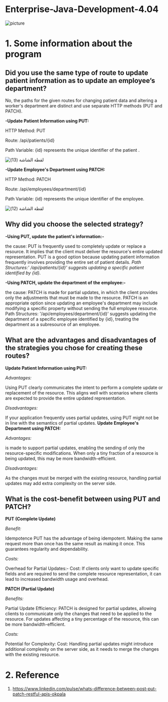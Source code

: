 # Enterprise-Java-Development-4.04

![picture](https://github.com/amalg20/Enterprise-Java-Development-4.04/assets/145042005/b79e2edf-4f3d-4daa-be57-1621e079dae3)



# 1. Some information about the program 

## Did you use the same type of route to update patient information as to update an employee’s department?

No, the paths for the given routes for changing patient data and altering a worker's department are distinct and use separate HTTP methods (PUT and PATCH).

**-Update Patient Information using PUT:**

HTTP Method: PUT

Route: /api/patients/{id}

Path Variable: {id} represents the unique identifier of the patient
.


![‏‏لقطة الشاشة (13)](https://github.com/ManarAlfarsi/Enterprise-Java-Development-4.04/assets/146036696/d77de292-1d43-4dff-944f-e362e001651e)


 
**-Update Employee's Department using PATCH:**

HTTP Method: PATCH

Route: /api/employees/department/{id}

Path Variable: {id} represents the unique identifier of the employee.



![‏‏لقطة الشاشة (12)](https://github.com/ManarAlfarsi/Enterprise-Java-Development-4.04/assets/146036696/8f9ce966-fd3c-4d89-af41-a01eb97000f8)


## Why did you choose the selected strategy?

**-Using PUT, update the patient's information:-**

the cause: PUT is frequently used to completely update or replace a resource. It implies that the client must deliver the resource's entire updated representation.
PUT is a good option because updating patient information frequently involves providing the entire set of patient details.
*Path Structures:' /api/patients/{id}' suggests updating a specific patient identified by {id}.*


**-Using PATCH, update the department of the employee:-**

the cause: PATCH is made for partial updates, in which the client provides only the adjustments that must be made to the resource.
PATCH is an appropriate option since updating an employee's department may include modifying a specific property without sending the full employee resource.
Path Structures: '/api/employees/department/{id}' suggests updating the department of a specific employee identified by {id}, treating the department as a subresource of an employee.

## What are the advantages and disadvantages of the strategies you chose for creating these routes?
**Update Patient Information using PUT:**

*Advantages:*

 Using PUT clearly communicates the intent to perform a complete update or replacement of the resource. This aligns well with scenarios where clients are expected to provide the entire updated representation.
  
*Disadvantages:*

If your application frequently uses partial updates, using PUT might not be in line with the semantics of partial updates.
**Update Employee's Department using PATCH:**


*Advantages:*

is made to support partial updates, enabling the sending of only the resource-specific modifications. When only a tiny fraction of a resource is being updated, this may be more bandwidth-efficient.

*Disadvantages:*

As the changes must be merged with the existing resource, handling partial updates may add extra complexity on the server side.

## What is the cost-benefit between using PUT and PATCH?
**PUT (Complete Update)**

*Benefit:*

 Idempotence
PUT has the advantage of being idempotent. Making the same request more than once has the same result as making it once. This guarantees regularity and dependability.

*Costs:*

Overhead for Partial Updates:-
Cost: If clients only want to update specific fields and are required to send the complete resource representation, it can lead to increased bandwidth usage and overhead.


**PATCH (Partial Update)**

*Benefits:*

Partial Update Efficiency: PATCH is designed for partial updates, allowing clients to communicate only the changes that need to be applied to the resource. For updates affecting a tiny percentage of the resource, this can be more bandwidth-efficient.

*Costs:*

Potential for Complexity: Cost: Handling partial updates might introduce additional complexity on the server side, as it needs to merge the changes with the existing resource.

# 2. Reference
1. https://www.linkedin.com/pulse/whats-difference-between-post-put-patch-restful-apis-okpala








